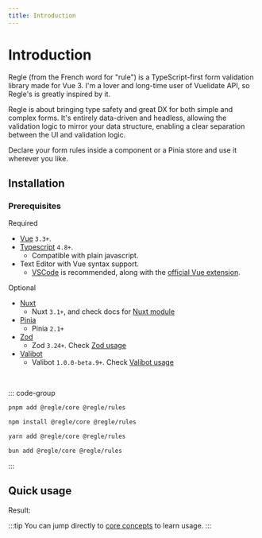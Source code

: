 ```yaml
---
title: Introduction
---
```


<script setup>
import QuickUsage from '../parts/components/QuickUsage.vue';
</script>

# Introduction

Regle (from the French word for "rule") is a TypeScript-first form validation library made for Vue 3.
I'm a lover and long-time user of Vuelidate API, so Regle's is greatly inspired by it.

Regle is about bringing type safety and great DX for both simple and complex forms.
It's entirely data-driven and headless, allowing the validation logic to mirror your data structure, enabling a clear separation between the UI and validation logic.

Declare your form rules inside a component or a Pinia store and use it wherever you like.


## Installation

### Prerequisites

Required
- [Vue](https://vuejs.org/) <span data-title="vue"></span>  `3.3+`.
- [Typescript](https://www.typescriptlang.org/) <span data-title="ee.ts"></span>  `4.8+`. 
  - Compatible with plain javascript.
- Text Editor with Vue syntax support.
  -  [VSCode](https://code.visualstudio.com/) <span data-title=".vscode"></span> is recommended, along with the [official Vue extension](https://marketplace.visualstudio.com/items?itemName=Vue.volar).

Optional
- [Nuxt](https://nuxt.com/) <span data-title="nuxt"></span> 
  - Nuxt  `3.1+`, and check docs for [Nuxt module](/integrations/nuxt)
- [Pinia](https://pinia.vuejs.org/) <span data-title="pinia"></span> 
  - Pinia  `2.1+`
- [Zod](https://zod.dev/) <span data-title="zod"></span> 
  - Zod  `3.24+`. Check [Zod usage](/integrations/zod)
- [Valibot](https://valibot.dev/) <span data-title="valibot"></span> 
  - Valibot  `1.0.0-beta.9+`. Check [Valibot usage](/integrations/valibot)

<br/>

::: code-group

```sh [pnpm]
pnpm add @regle/core @regle/rules
```

```sh [npm]
npm install @regle/core @regle/rules
```

```sh [yarn]
yarn add @regle/core @regle/rules
```

```sh [bun]
bun add @regle/core @regle/rules
```

:::


## Quick usage

<!-- @include: @/parts/QuickUsage.md -->

Result:

<QuickUsage/>


:::tip
You can jump directly to [core concepts](/core-concepts/) to learn usage.
:::
